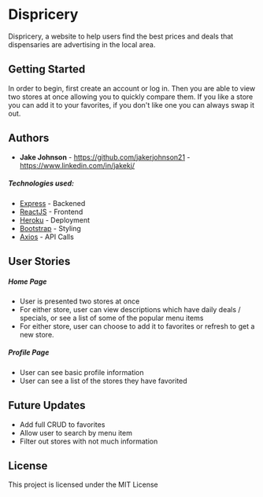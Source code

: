# Dispricery

Dispricery, a website to help users find the best prices and deals that dispensaries are advertising in the local area. 

## Getting Started

In order to begin, first create an account or log in. Then you are able to view two stores at once allowing you to quickly compare them. If you like a store you can add it to your favorites, if you don't like one you can always swap it out. 

## Authors

* **Jake Johnson** - https://github.com/jakerjohnson21 - https://www.linkedin.com/in/jakekj/

##### Technologies used: 

* [Express](https://expressjs.com) - Backened
* [ReactJS](https://reactjs.org) - Frontend
* [Heroku](https://www.heroku.com) - Deployment
* [Bootstrap](https://getbootstrap.com) - Styling
* [Axios](https://github.com/axios/axios) - API Calls

## User Stories

##### Home Page
* User is presented two stores at once
* For either store, user can view descriptions which have daily deals / specials, or see a list of some of the popular menu items
* For either store, user can choose to add it to favorites or refresh to get a new store.

##### Profile Page
* User can see basic profile information
* User can see a list of the stores they have favorited


## Future Updates
* Add full CRUD to favorites
* Allow user to search by menu item
* Filter out stores with not much information

## License

This project is licensed under the MIT License

